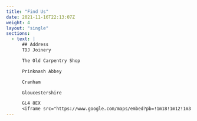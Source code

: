 ```yaml
---
title: "Find Us"
date: 2021-11-16T22:13:07Z
weight: 4
layout: "single"
sections:
  - text: |
      ## Address
      TDJ Joinery

      The Old Carpentry Shop

      Prinknash Abbey

      Cranham

      Gloucestershire

      GL4 8EX
      <iframe src="https://www.google.com/maps/embed?pb=!1m18!1m12!1m3!1d4147.763754704266!2d-2.1771177561983066!3d51.81940517917377!2m3!1f0!2f0!3f0!3m2!1i1024!2i768!4f13.1!3m3!1m2!1s0x48710f7b39e8f1f9%3A0x4c3fcf9b510d36f4!2sTDJ%20Joinery!5e0!3m2!1sen!2suk!4v1637185524260!5m2!1sen!2suk" width="600" height="450" style="border:0;" allowfullscreen="" loading="lazy"></iframe>
---
```


